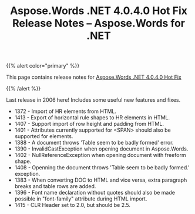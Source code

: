 ﻿---
title: Aspose.Words .NET 4.0.4.0 Hot Fix Release Notes – Aspose.Words for .NET
articleTitle: Aspose.Words .NET 4.0.4.0 Hot Fix Release Notes
linktitle: Aspose.Words .NET 4.0.4.0 Hot Fix Release Notes
description: "Aspose.Words .NET 4.0.4.0 Hot Fix Release Notes – the latest updates and fixes."
type: docs
weight: 170
url: /net/aspose-words-net-4-0-4-0-hot-fix-release-notes/
---

{{% alert color="primary" %}}

This page contains release notes for [Aspose.Words .NET 4.0.4.0 Hot Fix](https://downloads.aspose.com/words/net/new-releases/aspose.words-.net-4.0.4.0-hot-fix/)

{{% /alert %}}

Last release in 2006 here! Includes some useful new features and fixes.

- 1372 - Import of HR elements from HTML.
- 1413 - Export of horizontal rule shapes to HR elements in HTML.
- 1407 - Support import of row height and padding from HTML.
- 1401 - Attributes currently supported for &lt;SPAN&gt; should also be supported for <FONT> elements.
- 1388 - A document throws 'Table seem to be badly formed' error.
- 1390 - InvalidCastException when opening document in Aspose.Words.
- 1402 - NullReferenceException when opening document with freeform shape.
- 1408 - Openning the document throws 'Table seem to be badly formed.' exception.
- 1383 - When converting DOC to HTML and vice versa, extra paragraph breaks and table rows are added.
- 1396 - Font name declaration without quotes should also be made possible in "font-family" attribute during HTML import.
- 1415 - CLR Header set to 2.0, but should be 2.5.


